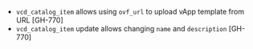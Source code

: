 * `vcd_catalog_item` allows using `ovf_url` to upload vApp template from URL [GH-770]
* `vcd_catalog_item` update allows changing `name` and `description`  [GH-770]
